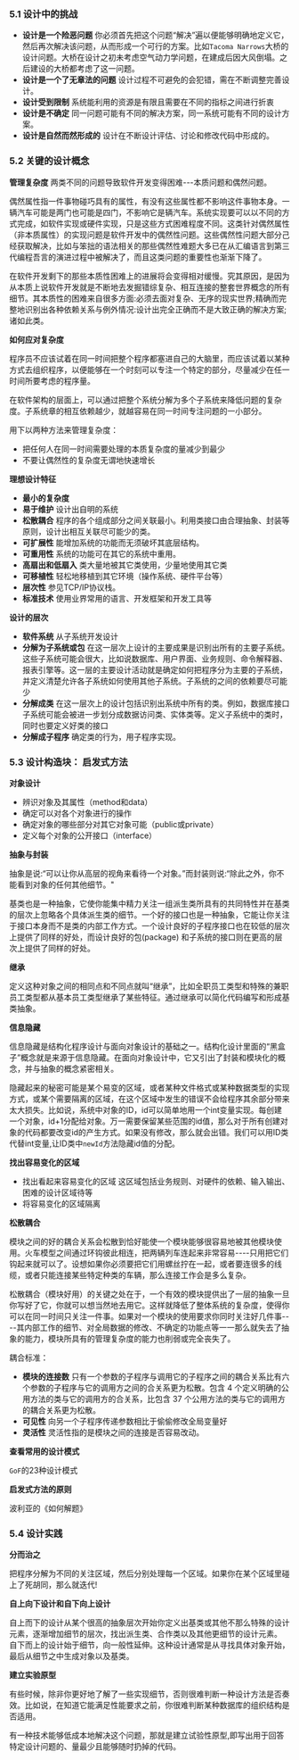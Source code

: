 ### 5.1 设计中的挑战

+ **设计是一个险恶问题** 你必须首先把这个问题“解决”遍以便能够明确地定义它，然后再次解决该问题，从而形成一个可行的方案。比如`Tacoma Narrows`大桥的设计问题。大桥在设计之初未考虑空气动力学问题，在建成后因大风倒塌。之后建设的大桥都考虑了这一问题。
+ **设计是一个了无章法的问题** 设计过程不可避免的会犯错，需在不断调整完善设计。
+ **设计受到限制** 系统能利用的资源是有限且需要在不同的指标之间进行折衷
+ **设计是不确定** 同一问题可能有不同的解决方案，同一系统可能有不同的设计方案。
+ **设计是自然而然形成的** 设计在不断设计评估、讨论和修改代码中形成的。

###  

### 5.2 关键的设计概念 

**管理复杂度** 两类不同的问题导致软件开发变得困难---本质问题和偶然问题。

偶然属性指一件事物碰巧具有的属性，有没有这些属性都不影响这件事物本身。一辆汽车可能是两门也可能是四门，不影响它是辆汽车。系统实现要可以以不同的方式完成，如软件实现或硬件实现，只是这些方式困难程度不同。这类针对偶然属性（非本质属性）的实现问题是软件开发中的偶然性问题。这些偶然性问题大部分己经获取解决，比如与笨拙的语法相关的那些偶然性难题大多已在从汇编语言到第三代编程吾言的演进过程中被解决了，而且这类问题的重要性也渐渐下降了。

在软件开发剩下的那些本质性困难上的进展将会变得相对缓慢。究其原因，是因为从本质上说软件开发就是不断地去发掘错综复杂、相互连接的整套世界概念的所有细节。其本质性的困难来自很多方面:必须去面对复杂、无序的现实世界;精确而完整地识别出各种依赖关系与例外情况:设计出完全正确而不是大致正确的解决方案;诸如此类。



**如何应对复杂度**

程序员不应该试着在同一时间把整个程序都塞进自己的大脑里，而应该试着以某种方式去组织程序，以便能够在一个时刻可以专注一个特定的部分，尽量减少在任一时间所要考虑的程序量。

在软件架构的层面上，可以通过把整个系统分解为多个子系统来降低问题的复杂度。子系统章的相互依赖越少，就越容易在同一时间专注问题的一小部分。

用下以两种方法来管理复杂度：

+ 把任何人在同一时间需要处理的本质复杂度的量减少到最少
+ 不要让偶然性的复杂度无谓地快速增长

**理想设计特征**

+ **最小的复杂度**
+ **易于维护** 设计出自明的系统
+ **松散耦合** 程序的各个组成部分之间关联最小。利用类接口由合理抽象、封装等原则，设计出相互关联尽可能少的类。
+ **可扩展性** 能增加系统的功能而无须破坏其底层结构。
+ **可重用性** 系统的功能可在其它的系统中重用。
+ **高扇出和低扇入** 类大量地被其它类使用，少量地使用其它类
+ **可移植性** 轻松地移植到其它环境（操作系统、硬件平台等）
+ **层次性** 参见TCP/IP协议栈。
+ **标准技术** 使用业界常用的语言、开发框架和开发工具等

**设计的层次**

+ **软件系统** 从子系统开发设计
+ **分解为子系统或包** 在这一层次上设计的主要成果是识别出所有的主要子系统。这些子系统可能会很大，比如说数据库、用户界面、业务规则、命令解释器、报表引擎等。这一层的主要设计活动就是确定如何把程序分为主要的子系统，并定义清楚允许各子系统如何使用其他子系统。子系统的之间的依赖要尽可能少
+ **分解成类** 在这一层次上的设计包括识别出系统中所有的类。例如，数据库接口子系统可能会被进一步划分成数据访问类、实体类等。定义子系统中的类时，同时也要定义好类的接口
+ **分解成子程序**  确定类的行为，用子程序实现。

### 5.3 设计构造块： 启发式方法

**对象设计**

+ 辨识对象及其属性（method和data）
+ 确定可以对各个对象进行的操作
+ 确定对象的哪些部分对其它对象可能（public或private）
+ 定义每个对象的公开接口（interface）

**抽象与封装**

抽象是说:“可以让你从高层的视角来看待一个对象。”而封装则说:“除此之外，你不能看到对象的任何其他细节。"

基类也是一种抽象，它使你能集中精力关注一组派生类所具有的共同特性并在基类的层次上忽略各个具体派生类的细节。一个好的接口也是一种抽象，它能让你关注于接口本身而不是类的内部工作方式。一个设计良好的子程序接口也在较低的层次上提供了同样的好处，而设计良好的包(package) 和子系统的接口则在更高的层次上提供了同样的好处。

**继承**

定义这种对象之间的相同点和不同点就叫“继承”，比如全职员工类型和特殊的兼职员工类型都从基本员工类型继承了某些特征。通过继承可以简化代码编写和形成基类抽象。

**信息隐藏**

信息隐藏是结构化程序设计与面向对象设计的基础之一。结构化设计里面的“黑盒子”概念就是来源于信息隐藏。在面向对象设计中，它又引出了封装和模块化的概念，并与抽象的概念紧密相关。

隐藏起来的秘密可能是某个易变的区域，或者某种文件格式或某种数据类型的实现方式，或某个需要隔离的区域，在这个区域中发生的错误不会给程序其余部分带来太大损失。比如说，系统中对象的ID，id可以简单地用一个int变量实现。每创建一个对象，id+1分配给对象。万一需要保留某些范围的id值，那么对于所有创建对象的代码都要改变id的产生方式。如果没有修改，那么就会出错。我们可以用ID类代替int变量,让ID类中`newId`方法隐藏id值的分配。

**找出容易变化的区域**

+ 找出看起来容易变化的区域  这区域包括业务规则、对硬件的依赖、输入输出、困难的设计区域待等
+ 将容易变化的区域隔离 

**松散耦合**

模块之间的好的耦合关系会松散到恰好能使一个模块能够很容易地被其他模块使用。火车模型之间通过环钩彼此相连，把两辆列车连起来非常容易----只用把它们钩起来就可以了。设想如果你必须要把它们用螺丝拧在一起，或者要连很多的线缆，或者只能连接某些特定种类的车辆，那么连接工作会是多么复杂。

松散耦合（模块好用）的关键之处在于，一个有效的模块提供出了一层的抽象一旦你写好了它，你就可以想当然地去用它。这样就降低了整体系统的复杂度，使得你可以在同一时间只关注一件事。如果对一个模块的使用要求你同时关注好几件事----其内部工作的细节、对全局数据的修改、不确定的功能点等一一那么就失去了抽象的能力，模块所具有的管理复杂度的能力也削弱或完全丧失了。

耦合标准：

+ **模块的连接数** 只有一个参数的子程序与调用它的子程序之间的耦合关系比有六个参数的子程序与它的调用方之间的合关系更为松散。包含 4 个定义明确的公用方法的类与它的调用方的合关系，比包含 37 个公用方法的类与它的调用方的耦合关系更为松散。
+ **可见性** 向另一个子程序传递参数相比于偷偷修改全局变量好
+ **灵活性** 灵活性指的是模块之间的连接是否容易改动。

**查看常用的设计模式** 

`GoF`的23种设计模式

**启发式方法的原则**

波利亚的《如何解题》

### 5.4 设计实践

**分而治之**

把程序分解为不同的关注区域，然后分别处理每一个区域。如果你在某个区域里碰上了死胡同，那么就迭代!

**自上向下设计和自下向上设计**

自上而下的设计从某个很高的抽象层次开始你定义出基类或其他不那么特殊的设计元素，逐渐增加细节的层次，找出派生类、合作类以及其他更细节的设计元素。
自下而上的设计始于细节，向一般性延伸。这种设计通常是从寻找具体对象开始，最后从细节之中生成对象以及基类。

**建立实验原型**

有些时候，除非你更好地了解了一些实现细节，否则很难判断一种设计方法是否奏效。比如说，在知道它能满足性能要求之前，你很难判断某种数据库的组织结构是否适用。

有一种技术能够低成本地解决这个问题，那就是建立试验性原型,即写出用于回答特定设计问题的、量最少且能够随时扔掉的代码。

